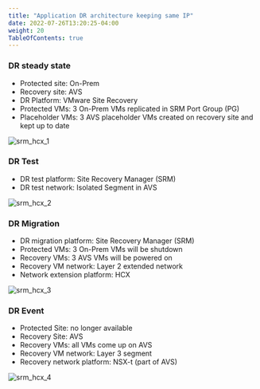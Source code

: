 ```yaml
---
title: "Application DR architecture keeping same IP"
date: 2022-07-26T13:20:25-04:00
weight: 20
TableOfContents: true
---
```


### DR steady state
- Protected site: On-Prem
- Recovery site: AVS
- DR Platform: VMware Site Recovery
- Protected VMs: 3 On-Prem VMs replicated in SRM Port Group (PG)
- Placeholder VMs: 3 AVS placeholder VMs created on recovery site and kept up to date

![srm_hcx_1](http://drive.google.com/uc?export=view&id=1Um4t5JuVZD0kENd2ccPtOtNNQ167AQsD)


### DR Test 
- DR test platform: Site Recovery Manager (SRM)
- DR test network: Isolated Segment in AVS
 
![srm_hcx_2](http://drive.google.com/uc?export=view&id=1ZiRB-rjECiKYGv_Vxgjfs9qyw3zOUixi)

### DR Migration 
- DR migration platform: Site Recovery Manager (SRM)
- Protected VMs: 3 On-Prem VMs will be shutdown
- Recovery VMs: 3 AVS VMs will be powered on
- Recovery VM network: Layer 2 extended network
- Network extension platform: HCX

![srm_hcx_3](http://drive.google.com/uc?export=view&id=1Ww4Ywm98hOEvCLKy4ff05VgtU2MonFHI)

### DR Event 
- Protected Site: no longer available
- Recovery Site: AVS
- Recovery VMs: all VMs come up on AVS
- Recovery VM network: Layer 3 segment
- Recovery network platform: NSX-t (part of AVS)

![srm_hcx_4](http://drive.google.com/uc?export=view&id=1XEBQl9dfKSqsEIw8_oSP46V-1IbMWkQb)

